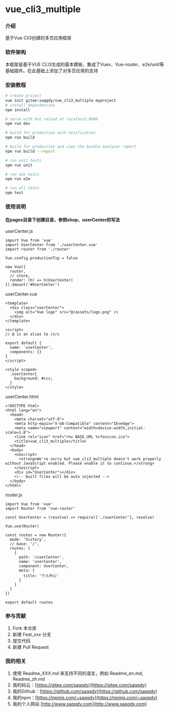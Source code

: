 # vue_cli3_multiple

### 介绍
基于Vue Cli3创建的多页应用框架

### 软件架构
本框架是基于VUE CLI3生成的基本模板，集成了Vuex、Vue-router、e2e/unit等基础插件。在此基础上添加了对多页应用的支持

### 安装教程

``` bash
# create project
vue init gitee:saqqdy/vue_cli3_multiple myproject
# install dependencies
npm install

# serve with hot reload at localhost:8080
npm run dev

# build for production with minification
npm run build

# build for production and view the bundle analyzer report
npm run build --report

# run unit tests
npm run unit

# run e2e tests
npm run e2e

# run all tests
npm test
```

### 使用说明

#### 在pages目录下创建目录，参照shop、userCenter的写法

userCenter.js
```
import Vue from 'vue'
import UserCenter from './userCenter.vue'
import router from './router'

Vue.config.productionTip = false

new Vue({
  router,
  // store,
  render: (h) => h(UserCenter)
}).$mount('#UserCenter')
```

userCenter.vue
```
<template>
  <div class="userCenter">
    <img alt="Vue logo" src="@/assets/logo.png" />
  </div>
</template>

<script>
// @ is an alias to /src

export default {
  name: 'userCenter',
  components: {}
}
</script>

<style scoped>
  .userCenter{
    background: #ccc;
  }
</style>

```

userCenter.html
```
<!DOCTYPE html>
<html lang="en">
  <head>
    <meta charset="utf-8">
    <meta http-equiv="X-UA-Compatible" content="IE=edge">
    <meta name="viewport" content="width=device-width,initial-scale=1.0">
    <link rel="icon" href="<%= BASE_URL %>favicon.ico">
    <title>vue_cli3_multiple</title>
  </head>
  <body>
    <noscript>
      <strong>We're sorry but vue_cli3_multiple doesn't work properly without JavaScript enabled. Please enable it to continue.</strong>
    </noscript>
    <div id="UserCenter"></div>
    <!-- built files will be auto injected -->
  </body>
</html>

```


router.js
```
import Vue from 'vue'
import Router from 'vue-router'

const UserCenter = (resolve) => require(['./userCenter'], resolve)

Vue.use(Router)

const routes = new Router({
  mode: 'history',
  // base: '/',
  routes: [
    {
      path: '/userCenter',
      name: 'userCenter',
      component: UserCenter,
      meta: {
        title: '个人中心'
      }
    }
  ]
})

export default routes

```

### 参与贡献

1. Fork 本仓库
2. 新建 Feat_xxx 分支
3. 提交代码
4. 新建 Pull Request

### 我的相关

1. 使用 Readme\_XXX.md 来支持不同的语言，例如 Readme\_en.md, Readme\_zh.md
2. 我的码云：[https://gitee.com/saqqdy](https://gitee.com/saqqdy)
3. 我的Github：[https://github.com/saqqdy](https://github.com/saqqdy)
4. 我的npm：[https://npmjs.com/~saqqdy](https://npmjs.com/~saqqdy)
5. 我的个人网站 [http://www.saqqdy.com](http://www.saqqdy.com)

